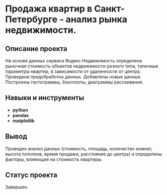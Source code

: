 #  Продажа квартир в Санкт-Петербурге - анализ рынка недвижимости.

## Описание проекта

На основе данных сервиса Яндекс.Недвижимость определена рыночная стоимость объектов недвижимости разного типа, типичные параметры квартир, в зависимости от удаленности от центра. Проведена предобработка данных. Добавлены новые данные. Построены гистограммы, боксплоты, диаграммы рассеивания.

## Навыки и инструменты

- **python**
- **pandas**
- **matplotlib**

## Вывод

Проведен анализ данных (стоимость, площадь, количество комнат, высота потолков, время продажи, расстояние до центра) и определены факторы, влияющие на стоимость квартиры.

## Статус проекта

Завершен.

